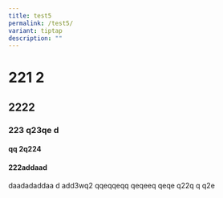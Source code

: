 ```yaml
---
title: test5
permalink: /test5/
variant: tiptap
description: ""
---
```

<h1>221 2</h1><h2>2222</h2><h3>223 q23qe d</h3><h4>qq 2q224</h4><h4>222addaad</h4><p>daadadaddaa d add3wq2 qqeqqeqq qeqeeq qeqe q22q q q2e</p>